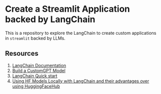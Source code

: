 # Create a Streamlit Application backed by LangChain

This is a repository to explore the LangChain to create custom applications in `streamlit` backed by LLMs.

## Resources

1. [LangChain Documentation](https://docs.langchain.com/docs/)
2. [Build a CustomGPT Model](https://www.youtube.com/watch?v=MlK6SIjcjE8)
3. [LangChain Quick start](https://www.youtube.com/watch?v=aywZrzNaKjs)
4. [Using HF Models Locally with LangChain and their advantages over using HuggingFaceHub](https://www.youtube.com/watch?v=Kn7SX2Mx_Jk)